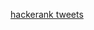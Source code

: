 [hackerank tweets](https://www.hackerrank.com/challenges/hackerrank-tweets/submissions/code/14624853)
